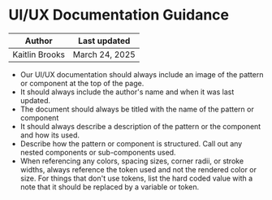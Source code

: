 # UI/UX Documentation Guidance

| Author | Last updated |
| ----------- | -------------- |
| Kaitlin Brooks | March 24, 2025 |

- Our UI/UX documentation should always include an image of the pattern or component at the top of the page.
- It should always include the author's name and when it was last updated.
- The document should always be titled with the name of the pattern or component
- It should always describe a description of the pattern or the component and how its used.
- Describe how the pattern or component is structured. Call out any nested components or sub-components used.
- When referencing any colors, spacing sizes, corner radii, or stroke widths, always reference the token used and not the rendered color or size. For things that don't use tokens, list the hard coded value with a note that it should be replaced by a variable or token.
